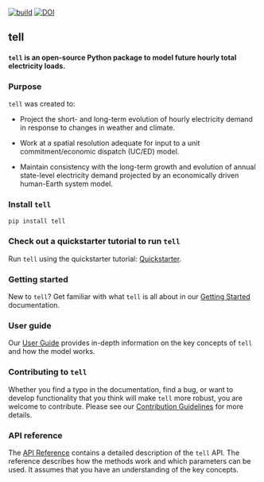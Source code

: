 [![build](https://github.com/IMMM-SFA/tell/actions/workflows/build.yml/badge.svg)](https://github.com/IMMM-SFA/tell/actions/workflows/build.yml) [![DOI](https://zenodo.org/badge/305802399.svg)](https://zenodo.org/badge/latestdoi/305802399)


## tell

#### `tell` is an open-source Python package to model future hourly total electricity loads.

### Purpose
`tell` was created to:

  - Project the short- and long-term evolution of hourly electricity demand in response to changes in weather and climate.

  - Work at a spatial resolution adequate for input to a unit commitment/economic dispatch (UC/ED) model.

  - Maintain consistency with the long-term growth and evolution of annual state-level electricity demand projected by an economically driven human-Earth system model.

### Install `tell`

```bash
pip install tell
```

### Check out a quickstarter tutorial to run `tell`

Run `tell` using the quickstarter tutorial: [Quickstarter](https://immm-sfa.github.io/tell/tell_quickstarter.html).

### Getting started

New to `tell`?  Get familiar with what `tell` is all about in our [Getting Started](https://immm-sfa.github.io/tell/index.html#) documentation.

### User guide

Our [User Guide](https://immm-sfa.github.io/tell/user_guide.html) provides in-depth information on the key concepts of `tell` and how the model works. 

### Contributing to `tell`

Whether you find a typo in the documentation, find a bug, or want to develop functionality that you think will make `tell` more robust, you are welcome to contribute. Please see our [Contribution Guidelines](https://immm-sfa.github.io/tell/contributing.html) for more details.

### API reference
The [API Reference](https://immm-sfa.github.io/tell/modules.html) contains a detailed description of the `tell` API. The reference describes how the methods work and which parameters can be used. It assumes that you have an understanding of the key concepts.
